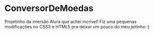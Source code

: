 # ConversorDeMoedas
Projetinho da imersão Alura que achei incrível! Fiz uma pequenas modificações no CSS3 e HTML5 pra deixar um pouco do meu jeitinho :)

